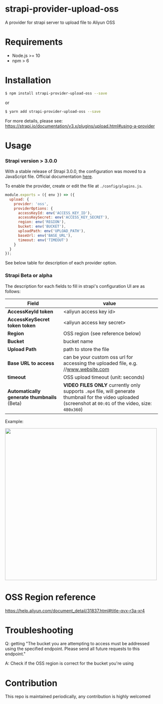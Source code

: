 # strapi-provider-upload-oss
A provider for strapi server to upload file to Aliyun OSS

# Requirements
- Node.js >= 10
- npm > 6

# Installation
```bash
$ npm install strapi-provider-upload-oss --save
```

or

```bash
$ yarn add strapi-provider-upload-oss --save
```

For more details, please see: https://strapi.io/documentation/v3.x/plugins/upload.html#using-a-provider

# Usage

### Strapi version > 3.0.0

With a stable release of Strapi 3.0.0, the configuration was moved to a JavaScript file. Official documentation [here](https://strapi.io/documentation/v3.x/plugins/upload.html#using-a-provider).

To enable the provider, create or edit the file at ```./config/plugins.js```.

```javascript
module.exports = ({ env }) => ({
  upload: {
    provider: 'oss',
    providerOptions: {
      accessKeyId: env('ACCESS_KEY_ID'),
      accessKeySecret: env('ACCESS_KEY_SECRET'),
      region: env('REGION'),
      bucket: env('BUCKET'),
      uploadPath: env('UPLOAD_PATH'),
      baseUrl: env('BASE_URL'),
      timeout: env('TIMEOUT')
    }
  }
});
```

See below table for description of each provider option.

### Strapi Beta or alpha

The description for each fields to fill in strapi's configuration UI are as follows:

Field | value
----- | -----
**AccessKeyId token** | &lt;aliyun access key id&gt;
**AccessKeySecret token token** | &lt;aliyun access key secret&gt;
**Region** | OSS region (see reference below)
**Bucket** | bucket name
**Upload Path** | path to store the file
**Base URL to access** | can be your custom oss url for accessing the uploaded file, e.g. //www.website.com
**timeout** | OSS upload timeout (unit: seconds)
**Automatically generate thumbnails** (Beta) |  **VIDEO FILES ONLY** currently only supports `.mp4` file, will generate thumbnail for the video uploaded (screenshot at `00:01` of the video, size: `480x360`)

Example:

<img src="https://user-images.githubusercontent.com/2413682/63400602-fc1b3480-c406-11e9-91c6-db11c7c2ba67.png" width="500" />


# OSS Region reference
https://help.aliyun.com/document_detail/31837.html#title-qvx-r3a-xr4

# Troubleshooting

Q: getting "The bucket you are attempting to access must be addressed using the specified endpoint. Please send all future requests to this endpoint."

A: Check if the OSS region is correct for the bucket you're using

# Contribution
This repo is maintained periodically, any contribution is highly welcomed
